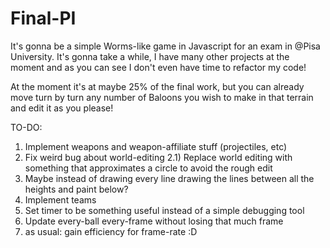 # Final-PI
It's gonna be a simple Worms-like game in Javascript for an exam in @Pisa University. It's gonna take a while, I have many other projects at the moment and as you can see I don't even have time to refactor my code!

At the moment it's at maybe 25% of the final work, but you can already move turn by turn any number of Baloons you wish to make in that terrain and edit it as you please!

TO-DO:
1) Implement weapons and weapon-affiliate stuff (projectiles, etc)
2) Fix weird bug about world-editing
  2.1) Replace world editing with something that approximates a circle to avoid the rough edit
3) Maybe instead of drawing every line drawing the lines between all the heights and paint below?
4) Implement teams
5) Set timer to be something useful instead of a simple debugging tool
6) Update every-ball every-frame without losing that much frame
7) as usual: gain efficiency for frame-rate :D
